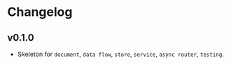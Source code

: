 # Changelog

## v0.1.0

* Skeleton for `document`, `data flow`, `store`, `service`, `async router`,
  `testing`.
